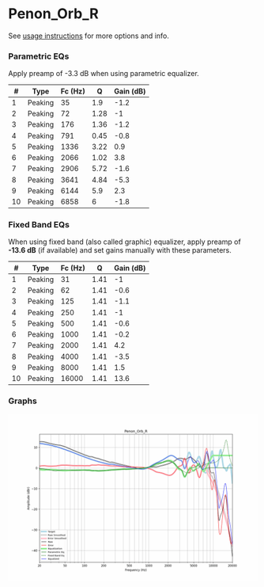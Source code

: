 # Penon_Orb_R
See [usage instructions](https://github.com/jaakkopasanen/AutoEq#usage) for more options and info.

### Parametric EQs
Apply preamp of -3.3 dB when using parametric equalizer.

|   # | Type    |   Fc (Hz) |    Q |   Gain (dB) |
|-----|---------|-----------|------|-------------|
|   1 | Peaking |        35 | 1.9  |        -1.2 |
|   2 | Peaking |        72 | 1.28 |        -1   |
|   3 | Peaking |       176 | 1.36 |        -1.2 |
|   4 | Peaking |       791 | 0.45 |        -0.8 |
|   5 | Peaking |      1336 | 3.22 |         0.9 |
|   6 | Peaking |      2066 | 1.02 |         3.8 |
|   7 | Peaking |      2906 | 5.72 |        -1.6 |
|   8 | Peaking |      3641 | 4.84 |        -5.3 |
|   9 | Peaking |      6144 | 5.9  |         2.3 |
|  10 | Peaking |      6858 | 6    |        -1.8 |

### Fixed Band EQs
When using fixed band (also called graphic) equalizer, apply preamp of **-13.6 dB** (if available) and set gains manually with these parameters.

|   # | Type    |   Fc (Hz) |    Q |   Gain (dB) |
|-----|---------|-----------|------|-------------|
|   1 | Peaking |        31 | 1.41 |        -1   |
|   2 | Peaking |        62 | 1.41 |        -0.6 |
|   3 | Peaking |       125 | 1.41 |        -1.1 |
|   4 | Peaking |       250 | 1.41 |        -1   |
|   5 | Peaking |       500 | 1.41 |        -0.6 |
|   6 | Peaking |      1000 | 1.41 |        -0.2 |
|   7 | Peaking |      2000 | 1.41 |         4.2 |
|   8 | Peaking |      4000 | 1.41 |        -3.5 |
|   9 | Peaking |      8000 | 1.41 |         1.5 |
|  10 | Peaking |     16000 | 1.41 |        13.6 |

### Graphs
![](./Penon_Orb_R.png)

